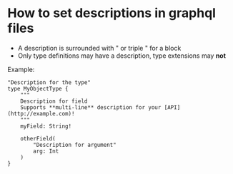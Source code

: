 # How to set descriptions in graphql files

- A description is surrounded with " or triple " for a block
- Only type definitions may have a description, type extensions may __not__

Example:

	"Description for the type"
	type MyObjectType {
  		"""
  		Description for field
  		Supports **multi-line** description for your [API](http://example.com)!
  		"""
  		myField: String!

  		otherField(
    		"Description for argument"
    		arg: Int
  		)
	}